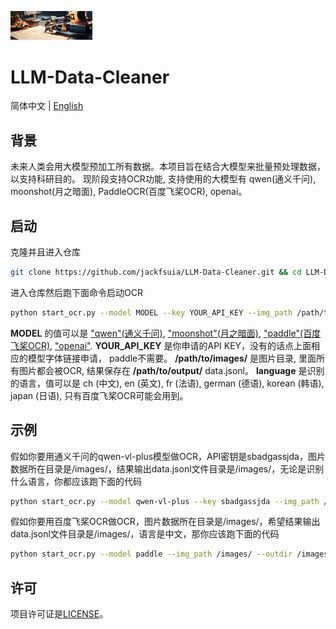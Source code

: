 <p align="left">
    <img src="logo/logo.png" width="26%" >
</p>

# LLM-Data-Cleaner
简体中文 | [English](README_en.md)
## 背景
未来人类会用大模型预加工所有数据。本项目旨在结合大模型来批量预处理数据，以支持科研目的。 现阶段支持OCR功能, 支持使用的大模型有 qwen(通义千问), moonshot(月之暗面), PaddleOCR(百度飞桨OCR), openai。
## 启动
克隆并且进入仓库
```bash
git clone https://github.com/jackfsuia/LLM-Data-Cleaner.git && cd LLM-Data-Cleaner
```
进入仓库然后跑下面命令启动OCR
```bash
python start_ocr.py --model MODEL --key YOUR_API_KEY --img_path /path/to/images/ --outdir /path/to/output/ --lang language
```
**MODEL** 的值可以是 ["qwen"(通义千问)](https://help.aliyun.com/zh/dashscope/developer-reference/activate-dashscope-and-create-an-api-key), ["moonshot"(月之暗面)](https://platform.moonshot.cn/console/api-keys), ["paddle"(百度飞桨OCR)](https://github.com/PaddlePaddle/PaddleOCR), ["openai"](https://platform.openai.com/docs/models/overview). **YOUR_API_KEY** 是你申请的API KEY，没有的话点上面相应的模型字体链接申请， paddle不需要。 **/path/to/images/** 是图片目录, 里面所有图片都会被OCR, 结果保存在 **/path/to/output/** data.jsonl。 **language** 是识别的语言，值可以是 ch (中文), en (英文), fr (法语), german (德语), korean (韩语), japan (日语), 只有百度飞桨OCR可能会用到。
## 示例
假如你要用通义千问的qwen-vl-plus模型做OCR，API密钥是sbadgassjda，图片数据所在目录是/images/，结果输出data.jsonl文件目录是/images/，无论是识别什么语言，你都应该跑下面的代码
```bash
python start_ocr.py --model qwen-vl-plus --key sbadgassjda --img_path /images/ --outdir /images/
```
假如你要用百度飞桨OCR做OCR，图片数据所在目录是/images/，希望结果输出data.jsonl文件目录是/images/，语言是中文，那你应该跑下面的代码
```bash
python start_ocr.py --model paddle --img_path /images/ --outdir /images/ --lang ch
```
## 许可

项目许可证是[LICENSE](LICENSE)。
